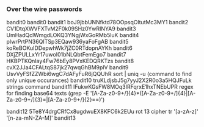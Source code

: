 ### Over the wire passwords

bandit0		bandit0
bandit1 	boJ9jbbUNNfktd78OOpsqOltutMc3MY1
bandit2		CV1DtqXWVFXTvM2F0k09SHz0YwRINYA9
bandit3		UmHadQclWmgdLOKQ3YNgjWxGoRMb5luK
bandit4 	pIwrPrtPN36QITSp3EQaw936yaFoFgAB
bandit5		koReBOKuIDDepwhWk7jZC0RTdopnAYKh
bandit6		DXjZPULLxYr17uwoI01bNLQbtFemEgo7
bandit7		HKBPTKQnIay4Fw76bEy8PVxKEDQRKTzs
bandit8		cvX2JJa4CFALtqS87jk27qwqGhBM9plV
bandit9		UsvVyFSfZZWbi6wgC7dAFyFuR6jQQUhR		sort | uniq -u (command to find only unique occurances)
bandit10	truKLdjsbJ5g7yyJ2X2R0o3a5HQJFuLk 		strings command
bandit11 	IFukwKGsFW8MOq3IRFqrxE1hxTNEbUPR		regex for finding base64 texts (grep -E '[A-Za-z0-9+/]{4}*([A-Za-z0-9+/]{4}|[A-Za-z0-9+/]{3}=|[A-Za-z0-9+/]{2}==)')

bandit12 	5Te8Y4drgCRfCx8ugdwuEX8KFC6k2EUu		rot 13 cipher tr '[a-zA-z]' '[n-za-mN-ZA-M]'
bandit13
